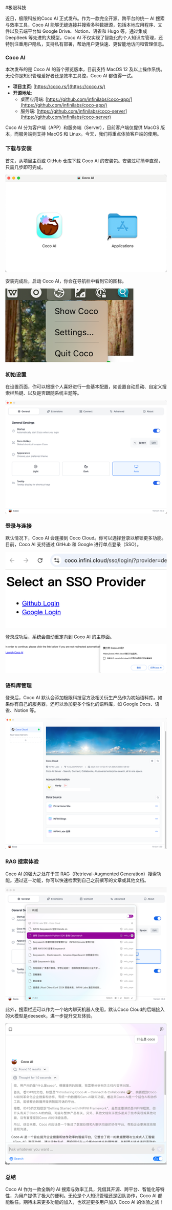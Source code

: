 #极限科技

近日，极限科技的Coco AI 正式发布。作为一款完全开源、跨平台的统一 AI 搜索与效率工具，Coco AI 能够无缝连接并搜索多种数据源，包括本地应用程序、文件以及云端平台如 Google Drive、Notion、语雀和 Hugo 等。通过集成 DeepSeek 等先进的大模型，Coco AI 不仅实现了智能化的个人知识库管理，还特别注重用户隐私，支持私有部署，帮助用户更快速、更智能地访问和管理信息。

### Coco  AI

本次发布的是 Coco AI 的首个预览版本，目前支持 MacOS 12 及以上操作系统。无论你是知识管理爱好者还是效率工具控，Coco AI 都值得一试。

- **项目主页**: [https://coco.rs/](https://coco.rs/)
- **开源地址**:
  - 桌面应用端: [https://github.com/infinilabs/coco-app/](https://github.com/infinilabs/coco-app/)
  - 服务端: [https://github.com/infinilabs/coco-server](https://github.com/infinilabs/coco-server)

Coco AI 分为客户端（APP）和服务端（Server），目前客户端仅提供 MacOS 版本，而服务端则支持 MacOS 和 Linux。今天，我们将重点体验客户端的使用。

### 下载与安装

首先，从项目主页或 GitHub 仓库下载 Coco AI 的安装包。安装过程简单直观，只需几步即可完成。

![下载安装](https://raw.githubusercontent.com/Xu-Hardy/picgo-imh/master/image-20250216071209705.png)

安装完成后，启动 Coco AI，你会在导航栏中看到它的图标。

![启动界面](https://raw.githubusercontent.com/Xu-Hardy/picgo-imh/master/image-20250216071524831.png)

### 初始设置

在设置页面，你可以根据个人喜好进行一些基本配置，如设置自动启动、自定义搜索栏热键、以及是否跟随系统主题等。

![设置页面](https://raw.githubusercontent.com/Xu-Hardy/picgo-imh/master/image-20250216071603114.png)

### 登录与连接

默认情况下，Coco AI 会连接到 Coco Cloud。你可以选择登录以解锁更多功能。目前，Coco AI 支持通过 GitHub 和 Google 进行单点登录（SSO）。

![登录界面](https://raw.githubusercontent.com/Xu-Hardy/picgo-imh/master/image-20250216071814356.png)

登录成功后，系统会自动重定向到 Coco AI 的主界面。

![登录后界面](https://raw.githubusercontent.com/Xu-Hardy/picgo-imh/master/image-20250216072108988.png)

### 语料库管理

登录后，Coco AI 默认会添加极限科技官方及相关衍生产品作为初始语料库。如果你有自己的服务器，还可以添加更多个性化的语料库，如 Google Docs、语雀、Notion 等。

![语料库管理](https://raw.githubusercontent.com/Xu-Hardy/picgo-imh/master/image-20250216072308754.png)

### RAG 搜索体验

Coco AI 的强大之处在于其 RAG（Retrieval-Augmented Generation）搜索功能。通过这一功能，你可以快速检索到自己之前撰写的文章或其他文档。

![RAG 搜索](https://raw.githubusercontent.com/Xu-Hardy/picgo-imh/master/image-20250216071754163.png)

此外，搜索栏还可以作为一个站内聊天机器人使用，默认Coco Cloud的后端接入的大模型是deeseek，进一步提升交互体验。

![站内聊天机器人](https://raw.githubusercontent.com/Xu-Hardy/picgo-imh/master/image-20250216071405664.png)

### 总结

Coco AI 作为一款全新的 AI 搜索与效率工具，凭借其开源、跨平台、智能化等特性，为用户提供了极大的便利。无论是个人知识管理还是团队协作，Coco AI 都能胜任。期待未来更多功能的加入，也欢迎更多用户加入 Coco AI 的体验之旅！
